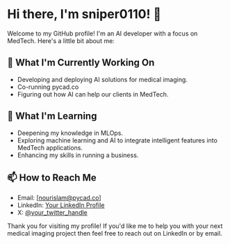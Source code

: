 # Hi there, I'm sniper0110! 👋

Welcome to my GitHub profile! I'm an AI developer with a focus on MedTech. Here's a little bit about me:

## 🔭 What I'm Currently Working On
- Developing and deploying AI solutions for medical imaging.
- Co-running pycad.co
- Figuring out how AI can help our clients in MedTech.

## 🌱 What I'm Learning
- Deepening my knowledge in MLOps.
- Exploring machine learning and AI to integrate intelligent features into MedTech applications.
- Enhancing my skills in running a business.

## 📫 How to Reach Me
- Email: [nourislam@pycad.co]
- LinkedIn: [Your LinkedIn Profile](https://www.linkedin.com/in/nour-islam-mokhtari/)
- X: [@your_twitter_handle](https://x.com/NourIslamMo)

Thank you for visiting my profile! If you'd like me to help you with your next medical imaging project then feel free to reach out on LinkedIn or by email.
